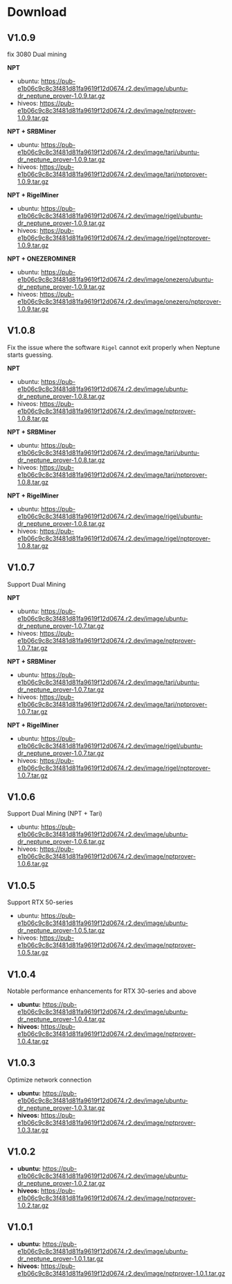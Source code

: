 # Download

## V1.0.9

fix 3080 Dual mining

**NPT**
- ubuntu: https://pub-e1b06c9c8c3f481d81fa9619f12d0674.r2.dev/image/ubuntu-dr_neptune_prover-1.0.9.tar.gz
- hiveos: https://pub-e1b06c9c8c3f481d81fa9619f12d0674.r2.dev/image/nptprover-1.0.9.tar.gz

**NPT + SRBMiner**
- ubuntu: https://pub-e1b06c9c8c3f481d81fa9619f12d0674.r2.dev/image/tari/ubuntu-dr_neptune_prover-1.0.9.tar.gz
- hiveos: https://pub-e1b06c9c8c3f481d81fa9619f12d0674.r2.dev/image/tari/nptprover-1.0.9.tar.gz

**NPT + RigelMiner**
- ubuntu: https://pub-e1b06c9c8c3f481d81fa9619f12d0674.r2.dev/image/rigel/ubuntu-dr_neptune_prover-1.0.9.tar.gz
- hiveos: https://pub-e1b06c9c8c3f481d81fa9619f12d0674.r2.dev/image/rigel/nptprover-1.0.9.tar.gz

**NPT + ONEZEROMINER**
- ubuntu: https://pub-e1b06c9c8c3f481d81fa9619f12d0674.r2.dev/image/onezero/ubuntu-dr_neptune_prover-1.0.9.tar.gz
- hiveos: https://pub-e1b06c9c8c3f481d81fa9619f12d0674.r2.dev/image/onezero/nptprover-1.0.9.tar.gz

## V1.0.8
Fix the issue where the software `Rigel` cannot exit properly when Neptune starts guessing.

**NPT**
- ubuntu: https://pub-e1b06c9c8c3f481d81fa9619f12d0674.r2.dev/image/ubuntu-dr_neptune_prover-1.0.8.tar.gz
- hiveos: https://pub-e1b06c9c8c3f481d81fa9619f12d0674.r2.dev/image/nptprover-1.0.8.tar.gz

**NPT + SRBMiner**
- ubuntu: https://pub-e1b06c9c8c3f481d81fa9619f12d0674.r2.dev/image/tari/ubuntu-dr_neptune_prover-1.0.8.tar.gz
- hiveos: https://pub-e1b06c9c8c3f481d81fa9619f12d0674.r2.dev/image/tari/nptprover-1.0.8.tar.gz

**NPT + RigelMiner**
- ubuntu: https://pub-e1b06c9c8c3f481d81fa9619f12d0674.r2.dev/image/rigel/ubuntu-dr_neptune_prover-1.0.8.tar.gz
- hiveos: https://pub-e1b06c9c8c3f481d81fa9619f12d0674.r2.dev/image/rigel/nptprover-1.0.8.tar.gz

## V1.0.7
Support Dual Mining

**NPT**
- ubuntu: https://pub-e1b06c9c8c3f481d81fa9619f12d0674.r2.dev/image/ubuntu-dr_neptune_prover-1.0.7.tar.gz
- hiveos: https://pub-e1b06c9c8c3f481d81fa9619f12d0674.r2.dev/image/nptprover-1.0.7.tar.gz

**NPT + SRBMiner**
- ubuntu: https://pub-e1b06c9c8c3f481d81fa9619f12d0674.r2.dev/image/tari/ubuntu-dr_neptune_prover-1.0.7.tar.gz
- hiveos: https://pub-e1b06c9c8c3f481d81fa9619f12d0674.r2.dev/image/tari/nptprover-1.0.7.tar.gz

**NPT + RigelMiner**
- ubuntu: https://pub-e1b06c9c8c3f481d81fa9619f12d0674.r2.dev/image/rigel/ubuntu-dr_neptune_prover-1.0.7.tar.gz
- hiveos: https://pub-e1b06c9c8c3f481d81fa9619f12d0674.r2.dev/image/rigel/nptprover-1.0.7.tar.gz

## V1.0.6
Support Dual Mining (NPT + Tari)
- ubuntu: https://pub-e1b06c9c8c3f481d81fa9619f12d0674.r2.dev/image/ubuntu-dr_neptune_prover-1.0.6.tar.gz
- hiveos: https://pub-e1b06c9c8c3f481d81fa9619f12d0674.r2.dev/image/nptprover-1.0.6.tar.gz

## V1.0.5
Support RTX 50-series
- ubuntu: https://pub-e1b06c9c8c3f481d81fa9619f12d0674.r2.dev/image/ubuntu-dr_neptune_prover-1.0.5.tar.gz
- hiveos: https://pub-e1b06c9c8c3f481d81fa9619f12d0674.r2.dev/image/nptprover-1.0.5.tar.gz

## V1.0.4
Notable performance enhancements for RTX 30-series and above
- **ubuntu:** https://pub-e1b06c9c8c3f481d81fa9619f12d0674.r2.dev/image/ubuntu-dr_neptune_prover-1.0.4.tar.gz
- **hiveos:** https://pub-e1b06c9c8c3f481d81fa9619f12d0674.r2.dev/image/nptprover-1.0.4.tar.gz

## V1.0.3
Optimize network connection
- **ubuntu:** https://pub-e1b06c9c8c3f481d81fa9619f12d0674.r2.dev/image/ubuntu-dr_neptune_prover-1.0.3.tar.gz
- **hiveos:** https://pub-e1b06c9c8c3f481d81fa9619f12d0674.r2.dev/image/nptprover-1.0.3.tar.gz

## V1.0.2
- **ubuntu:** https://pub-e1b06c9c8c3f481d81fa9619f12d0674.r2.dev/image/ubuntu-dr_neptune_prover-1.0.2.tar.gz
- **hiveos:** https://pub-e1b06c9c8c3f481d81fa9619f12d0674.r2.dev/image/nptprover-1.0.2.tar.gz

## V1.0.1
- **ubuntu:** https://pub-e1b06c9c8c3f481d81fa9619f12d0674.r2.dev/image/ubuntu-dr_neptune_prover-1.0.1.tar.gz
- **hiveos:** https://pub-e1b06c9c8c3f481d81fa9619f12d0674.r2.dev/image/nptprover-1.0.1.tar.gz
